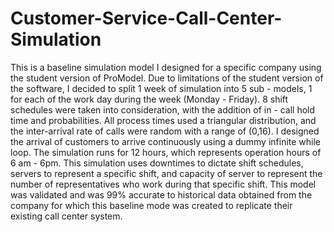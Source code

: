 # Customer-Service-Call-Center-Simulation
This is a baseline simulation model I designed for a specific company using the student version of ProModel.
Due to limitations of the student version of the software, I decided to split 1 week of simulation into 5 sub - models, 1 for
each of the work day during the week (Monday - Friday). 8 shift schedules were taken into consideration, with the addition of
in - call hold time and probabilities. All process times used a triangular distribution, and the inter-arrival rate of calls were 
random with a range of (0,16). I designed the arrival of customers to arrive continuously using a dummy infinite while loop.
The simulation runs for 12 hours, which represents operation hours of 6 am - 6pm. This simulation uses downtimes to dictate 
shift schedules, servers to represent a specific shift, and capacity of server to represent the number of representatives who 
work during that specific shift. This model was validated and was 99% accurate to historical data obtained from the company for which
this baseline mode was created to replicate their existing call center system.
